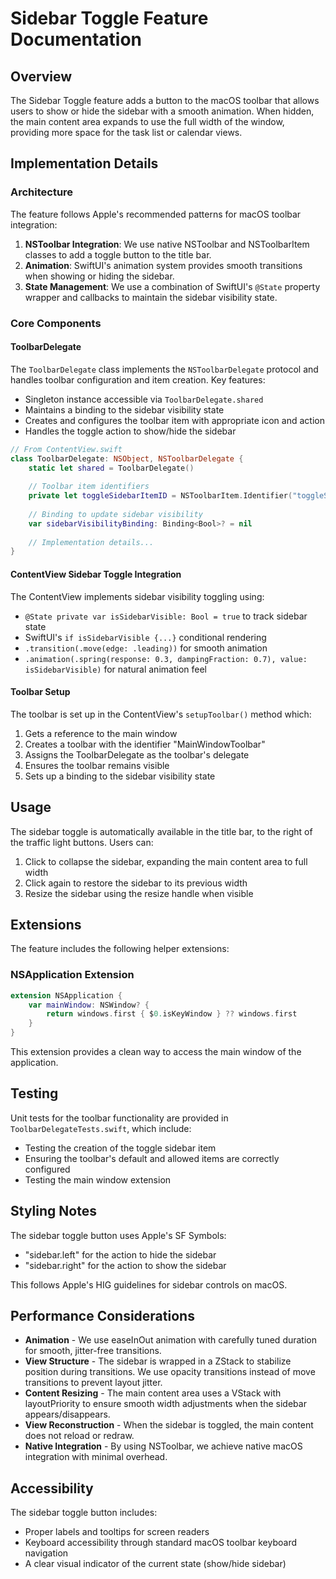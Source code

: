 # Sidebar Toggle Feature Documentation

## Overview

The Sidebar Toggle feature adds a button to the macOS toolbar that allows users to show or hide the sidebar with a smooth animation. When hidden, the main content area expands to use the full width of the window, providing more space for the task list or calendar views.

## Implementation Details

### Architecture

The feature follows Apple's recommended patterns for macOS toolbar integration:

1. **NSToolbar Integration**: We use native NSToolbar and NSToolbarItem classes to add a toggle button to the title bar.
2. **Animation**: SwiftUI's animation system provides smooth transitions when showing or hiding the sidebar.
3. **State Management**: We use a combination of SwiftUI's `@State` property wrapper and callbacks to maintain the sidebar visibility state.

### Core Components

#### ToolbarDelegate

The `ToolbarDelegate` class implements the `NSToolbarDelegate` protocol and handles toolbar configuration and item creation. Key features:

- Singleton instance accessible via `ToolbarDelegate.shared`
- Maintains a binding to the sidebar visibility state
- Creates and configures the toolbar item with appropriate icon and action
- Handles the toggle action to show/hide the sidebar

```swift
// From ContentView.swift
class ToolbarDelegate: NSObject, NSToolbarDelegate {
    static let shared = ToolbarDelegate()
    
    // Toolbar item identifiers
    private let toggleSidebarItemID = NSToolbarItem.Identifier("toggleSidebar")
    
    // Binding to update sidebar visibility
    var sidebarVisibilityBinding: Binding<Bool>? = nil
    
    // Implementation details...
}
```

#### ContentView Sidebar Toggle Integration

The ContentView implements sidebar visibility toggling using:

- `@State private var isSidebarVisible: Bool = true` to track sidebar state
- SwiftUI's `if isSidebarVisible {...}` conditional rendering
- `.transition(.move(edge: .leading))` for smooth animation
- `.animation(.spring(response: 0.3, dampingFraction: 0.7), value: isSidebarVisible)` for natural animation feel

#### Toolbar Setup

The toolbar is set up in the ContentView's `setupToolbar()` method which:

1. Gets a reference to the main window
2. Creates a toolbar with the identifier "MainWindowToolbar"
3. Assigns the ToolbarDelegate as the toolbar's delegate
4. Ensures the toolbar remains visible
5. Sets up a binding to the sidebar visibility state

## Usage

The sidebar toggle is automatically available in the title bar, to the right of the traffic light buttons. Users can:

1. Click to collapse the sidebar, expanding the main content area to full width
2. Click again to restore the sidebar to its previous width
3. Resize the sidebar using the resize handle when visible

## Extensions

The feature includes the following helper extensions:

### NSApplication Extension

```swift
extension NSApplication {
    var mainWindow: NSWindow? {
        return windows.first { $0.isKeyWindow } ?? windows.first
    }
}
```
This extension provides a clean way to access the main window of the application.

## Testing

Unit tests for the toolbar functionality are provided in `ToolbarDelegateTests.swift`, which include:

- Testing the creation of the toggle sidebar item
- Ensuring the toolbar's default and allowed items are correctly configured
- Testing the main window extension

## Styling Notes

The sidebar toggle button uses Apple's SF Symbols:
- "sidebar.left" for the action to hide the sidebar
- "sidebar.right" for the action to show the sidebar

This follows Apple's HIG guidelines for sidebar controls on macOS.

## Performance Considerations

- **Animation** - We use easeInOut animation with carefully tuned duration for smooth, jitter-free transitions.
- **View Structure** - The sidebar is wrapped in a ZStack to stabilize position during transitions. We use opacity transitions instead of move transitions to prevent layout jitter.
- **Content Resizing** - The main content area uses a VStack with layoutPriority to ensure smooth width adjustments when the sidebar appears/disappears.
- **View Reconstruction** - When the sidebar is toggled, the main content does not reload or redraw.
- **Native Integration** - By using NSToolbar, we achieve native macOS integration with minimal overhead.

## Accessibility

The sidebar toggle button includes:
- Proper labels and tooltips for screen readers
- Keyboard accessibility through standard macOS toolbar keyboard navigation
- A clear visual indicator of the current state (show/hide sidebar)

